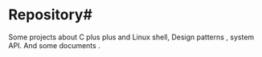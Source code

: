 # Repository#
Some projects about C plus plus and Linux shell,  Design patterns , system API. And some documents .
